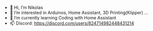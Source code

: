 - 👋 Hi, I’m Nikolas
- 👀 I’m interested in Arduinos, Home Assistant, 3D Printing(Klipper) ...
- 🌱 I’m currently learning Coding with Home Assistant
- 📫 Discord: https://discord.com/users/824714982448431214
